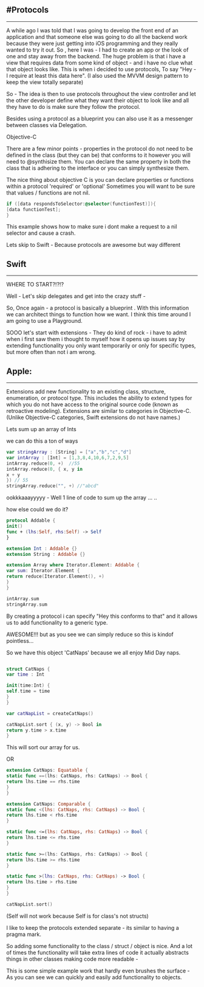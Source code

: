 #Protocols
---------------
---------------

A while ago I was told that I was going to develop the front end of an application and that someone else was going to do all the backend work because they were just getting into iOS programming and they really wanted to try it out.
So ,  here I was -  I had to create an app or the look of one and stay away from the backend.  The huge problem is that i have a view that requires data from some kind of object -  and i have no clue what that object looks like.  This is when i decided to use protocols,  To say "Hey -  I require at least this data here".  (I also used the MVVM design pattern to keep the view totally separate)


So - The idea is then to use protocols throughout the view controller and let the other developer define what they want their object to look like and all they have to do is make sure they follow the protocol.

Besides using a protocol as a blueprint you can also use it as a messenger between classes via Delegation.

Objective-C

There are a few minor points -  properties in the protocol do not need to be defined in the class (but they can be) that conforms to it however you will need to @synthisize them.
You can declare the same property in both the class that is adhering to the interface or you can simply synthesize them.

The nice thing about objective C is you can declare properties or functions within a protocol 'required' or 'optional' Sometimes you will want to be sure that values / functions are not nil.

```Objective-C
if ([data respondsToSelector:@selector(functionTest)]){
[data functionTest];
}
```
This example shows how to make sure i dont make a request to a nil selector and cause a crash.


Lets skip to Swift -  Because protocols are awesome but way different

Swift
-----------
-----------

WHERE TO START?!?!?

Well -  Let's skip delegates and get into the crazy stuff -

So,  Once again - a protocol is basically a blueprint .   With this information we can architect things to function how we want.   I think this time around I am going to use a Playground.

SOOO  let's start with extensions -    They do kind of rock -  i have to admit when i first saw them i thought to myself how it opens up issues say by extending functionality you only want temporarily or only for specific types,  but more often than not i am wrong.

Apple:
---------
---------
Extensions add new functionality to an existing class, structure, enumeration, or protocol type. This includes the ability to extend types for which you do not have access to the original source code (known as retroactive modeling). Extensions are similar to categories in Objective-C. (Unlike Objective-C categories, Swift extensions do not have names.)




Lets sum up an array of Ints

we can do this a ton of ways

```Swift
var stringArray : [String] = ["a","b","c","d"]
var intArray : [Int] = [1,3,8,4,10,6,7,2,9,5]
intArray.reduce(0, +)  //55
intArray.reduce(0, { x, y in
x + y
}) // 55
stringArray.reduce("", +) //"abcd"
```

ookkkaaayyyyy -  Well 1 line of code to sum up the array ... ..

how else could we do it?

```Swift
protocol Addable {
init()
func + (lhs:Self, rhs:Self) -> Self
}

extension Int : Addable {}
extension String : Addable {}

extension Array where Iterator.Element: Addable {
var sum: Iterator.Element {
return reduce(Iterator.Element(), +)
}
}

intArray.sum
stringArray.sum
```

By creating a protocol i can specify "Hey this conforms to that" and it allows us to add functionality to a generic type.


AWESOME!!!  but as you see we can simply reduce so this is kindof pointless...

So we have this object 'CatNaps' because we all enjoy Mid Day naps.

```Swift

struct CatNaps {
var time : Int

init(time:Int) {
self.time = time
}
}

var catNapList = createCatNaps()

catNapList.sort { (x, y) -> Bool in
return y.time > x.time
}
```

This will sort our array for us.



OR

```Swift
extension CatNaps: Equatable {
static func ==(lhs: CatNaps, rhs: CatNaps) -> Bool {
return lhs.time == rhs.time
}
}

extension CatNaps: Comparable {
static func <(lhs: CatNaps, rhs: CatNaps) -> Bool {
return lhs.time < rhs.time
}

static func <=(lhs: CatNaps, rhs: CatNaps) -> Bool {
return lhs.time <= rhs.time
}

static func >=(lhs: CatNaps, rhs: CatNaps) -> Bool {
return lhs.time >= rhs.time
}

static func >(lhs: CatNaps, rhs: CatNaps) -> Bool {
return lhs.time > rhs.time
}
}

catNapList.sort()
```

(Self will not work because Self is for class's not structs)

I like to keep the protocols extended separate -  its similar to having a pragma mark.


So adding some functionality to the class / struct / object is nice.  And a lot of times the functionality will take extra lines of code it actually abstracts things in other classes making code more readable -



This is some simple example work that hardly even brushes the surface -
As you can see we can quickly and easily add functionality to objects.





















